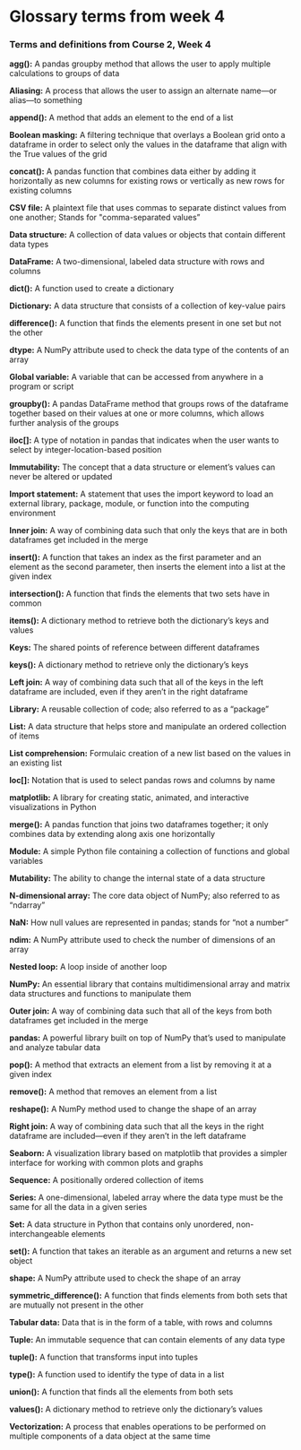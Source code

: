 # Glossary terms from week 4

### Terms and definitions from Course 2, Week 4

**agg():** A pandas groupby method that allows the user to apply multiple calculations to groups of data

**Aliasing:** A process that allows the user to assign an alternate name—or alias—to something

**append():** A method that adds an element to the end of a list

**Boolean masking:** A filtering technique that overlays a Boolean grid onto a dataframe in order to select only the values in the dataframe that align with the True values of the grid

**concat():** A pandas function that combines data either by adding it horizontally as new columns for existing rows or vertically as new rows for existing columns

**CSV file:** A plaintext file that uses commas to separate distinct values from one another; Stands for "comma-separated values”

**Data structure:** A collection of data values or objects that contain different data types

**DataFrame:** A two-dimensional, labeled data structure with rows and columns

**dict():** A function used to create a dictionary

**Dictionary:** A data structure that consists of a collection of key-value pairs

**difference():** A function that finds the elements present in one set but not the other

**dtype:** A NumPy attribute used to check the data type of the contents of an array

**Global variable:** A variable that can be accessed from anywhere in a program or script

**groupby():** A pandas DataFrame method that groups rows of the dataframe together based on their values at one or more columns, which allows further analysis of the groups

**iloc[]:** A type of notation in pandas that indicates when the user wants to select by integer-location-based position

**Immutability:** The concept that a data structure or element’s values can never be altered or updated

**Import statement:** A statement that uses the import keyword to load an external library, package, module, or function into the computing environment

**Inner join:** A way of combining data such that only the keys that are in both dataframes get included in the merge

**insert():** A function that takes an index as the first parameter and an element as the second parameter, then inserts the element into a list at the given index

**intersection():** A function that finds the elements that two sets have in common

**items():** A dictionary method to retrieve both the dictionary’s keys and values

**Keys:** The shared points of reference between different dataframes

**keys():** A dictionary method to retrieve only the dictionary’s keys

**Left join:** A way of combining data such that all of the keys in the left dataframe are included, even if they aren’t in the right dataframe

**Library:** A reusable collection of code; also referred to as a “package”

**List:** A data structure that helps store and manipulate an ordered collection of items

**List comprehension:** Formulaic creation of a new list based on the values in an existing list

**loc[]:** Notation that is used to select pandas rows and columns by name

**matplotlib:** A library for creating static, animated, and interactive visualizations in Python

**merge():** A pandas function that joins two dataframes together; it only combines data by extending along axis one horizontally

**Module:** A simple Python file containing a collection of functions and global variables 

**Mutability:** The ability to change the internal state of a data structure

**N-dimensional array:** The core data object of NumPy; also referred to as “ndarray”

**NaN:** How null values are represented in pandas; stands for “not a number”

**ndim:** A NumPy attribute used to check the number of dimensions of an array

**Nested loop:** A loop inside of another loop

**NumPy:** An essential library that contains multidimensional array and matrix data structures and functions to manipulate them

**Outer join:** A way of combining data such that all of the keys from both dataframes get included in the merge

**pandas:** A powerful library built on top of NumPy that’s used to manipulate and analyze tabular data

**pop():** A method that extracts an element from a list by removing it at a given index

**remove():** A method that removes an element from a list

**reshape():** A NumPy method used to change the shape of an array

**Right join:** A way of combining data such that all the keys in the right dataframe are included—even if they aren’t in the left dataframe

**Seaborn:** A visualization library based on matplotlib that provides a simpler interface for working with common plots and graphs

**Sequence:** A positionally ordered collection of items

**Series:** A one-dimensional, labeled array where the data type must be the same for all the data in a given series

**Set:** A data structure in Python that contains only unordered, non-interchangeable elements

**set():** A function that takes an iterable as an argument and returns a new set object

**shape:** A NumPy attribute used to check the shape of an array

**symmetric_difference():** A function that finds elements from both sets that are mutually not present in the other

**Tabular data:** Data that is in the form of a table, with rows and columns 

**Tuple:** An immutable sequence that can contain elements of any data type

**tuple():** A function that transforms input into tuples

**type():** A function used to identify the type of data in a list

**union():** A function that finds all the elements from both sets

**values():** A dictionary method to retrieve only the dictionary’s values

**Vectorization:** A process that enables operations to be performed on multiple components of a data object at the same time
